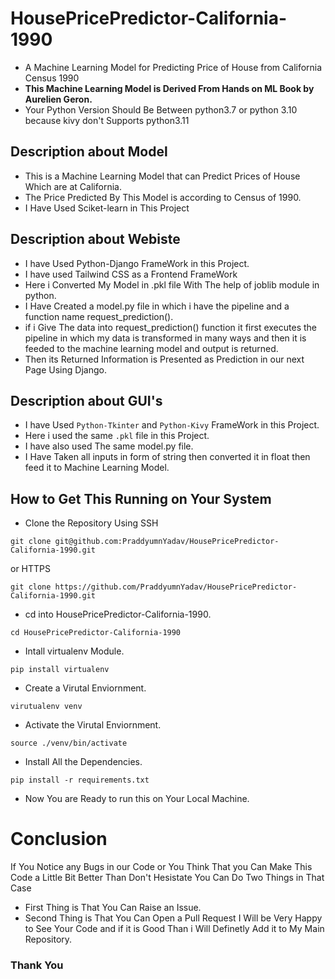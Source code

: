 # HousePricePredictor-California-1990
- A Machine Learning Model for Predicting Price of House from California Census 1990
- **This Machine Learning Model is Derived From Hands on ML Book by Aurelien Geron.**
- Your Python Version Should Be Between python3.7 or python 3.10 because kivy don't Supports python3.11
## Description about Model
- This is a Machine Learning Model that can Predict Prices of House Which are at California.
- The Price Predicted By This Model is according to Census of 1990.
- I Have Used Sciket-learn in This Project
## Description about Webiste
- I have Used Python-Django FrameWork in this Project.
- I have used Tailwind CSS as a Frontend FrameWork
- Here i Converted My Model in .pkl file With The help of joblib module in python.
- I Have Created a model.py file in which i have the pipeline and a function name request_prediction().
- if i Give The data into request_prediction() function it first executes the pipeline in which my data is transformed in many ways and then it is feeded to the machine learning model and output is returned.
- Then its Returned Information is Presented as Prediction in our next Page Using Django.
## Description about GUI's
- I have Used `Python-Tkinter` and `Python-Kivy` FrameWork in this Project.
- Here i used the same `.pkl` file in this Project.
- I have also used The same model.py file.
- I Have Taken all inputs in form of string then converted it in float then feed it to Machine Learning Model.
## How to Get This Running on Your System
- Clone the Repository Using SSH
```
git clone git@github.com:PraddyumnYadav/HousePricePredictor-California-1990.git
```
or HTTPS
```
git clone https://github.com/PraddyumnYadav/HousePricePredictor-California-1990.git
```
- cd into HousePricePredictor-California-1990.
```
cd HousePricePredictor-California-1990
```
- Intall virtualenv Module.
```
pip install virtualenv
```
- Create a Virutal Enviornment.
```
virutualenv venv
```
- Activate the Virutal Enviornment.
```
source ./venv/bin/activate
```
- Install All the Dependencies.
```
pip install -r requirements.txt
```
- Now You are Ready to run this on Your Local Machine.
# Conclusion
If You Notice any Bugs in our Code or You Think That you Can Make This Code a Little Bit Better Than Don't Hesistate You Can Do Two Things in That Case
- First Thing is That You Can Raise an Issue.
- Second Thing is That You Can Open a Pull Request I Will be Very Happy to See Your Code and if it is Good Than i Will Definetly Add it to My Main Repository.
### Thank You
